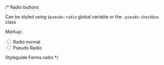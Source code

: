 

/*
Radio buttons

Can be styled using `$pseudo-radio` global variable or the `.pseudo-checkbox` class

Markup:
<div class="form-item">
	<input type="radio" id="radio" name="radio">
	<label for="radio">Radio normal</label>
</div>
<div class="form-item">
	<input type="radio" id="radio2" class="pseudo-radio" name="radio">
	<label for="radio2">Pseudo Radio</label>
</div>

Styleguide Forms.radio
*/